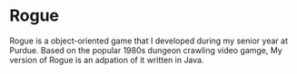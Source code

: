 # Rogue

Rogue is a object-oriented game that I developed during my senior year at Purdue. Based on the popular 1980s dungeon crawling video gamge, My version of Rogue is an adpation of it written in Java.
